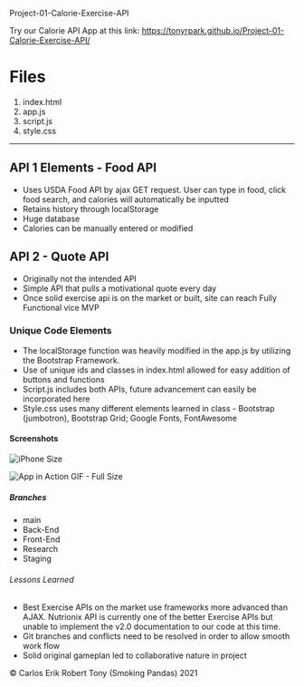 Project-01-Calorie-Exercise-API

Try our Calorie API App at this link: https://tonyrpark.github.io/Project-01-Calorie-Exercise-API/

# Files

1. index.html
2. app.js
3. script.js
4. style.css

---

## API 1 Elements - Food API

- Uses USDA Food API by ajax GET request. User can type in food, click food search, and calories will automatically be inputted
- Retains history through localStorage
- Huge database
- Calories can be manually entered or modified

## API 2 - Quote API

- Originally not the intended API
- Simple API that pulls a motivational quote every day
- Once solid exercise api is on the market or built, site can reach Fully Functional vice MVP

### Unique Code Elements

- The localStorage function was heavily modified in the app.js by utilizing the Bootstrap Framework.
- Use of unique ids and classes in index.html allowed for easy addition of buttons and functions
- Script.js includes both APIs, future advancement can easily be incorporated here
- Style.css uses many different elements learned in class - Bootstrap (jumbotron), Bootstrap Grid; Google Fonts, FontAwesome

#### Screenshots

![iPhone Size](<https://hosting.photobucket.com/images/kk166/tonyfcpremix/tonyrpark.github.io_Project-01-Calorie-Exercise-API_(iPhone_X).png>)

![App in Action GIF - Full Size](https://hosting.photobucket.com/images/kk166/tonyfcpremix/project1api.gif)

##### Branches

- main
- Back-End
- Front-End
- Research
- Staging

###### Lessons Learned

- Best Exercise APIs on the market use frameworks more advanced than AJAX. Nutrionix API is currently one of the better Exercise APIs but unable to implement the v2.0 documentation to our code at this time.
- Git branches and conflicts need to be resolved in order to allow smooth work flow
- Solid original gameplan led to collaborative nature in project

© Carlos Erik Robert Tony (Smoking Pandas) 2021
